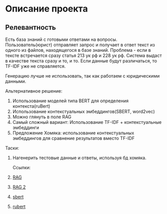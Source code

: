 # Описание проекта

## Релевантность

Есть база знаний с готовыми ответами на вопросы. Пользователь(юрист) отправляет запрос и
получает в ответ текст из одного из файлов, находящегося в базе знаний.
Проблема - если в тексте встречается сразу статья 213 ук рф и 228 ук рф.
Система выдаст в качестве текста сразу и то, и то. Если данные будут различаться, то TF-IDF уже не справляется.

Генерацию лучше не использовать, так как работаем с юридическими данными.

Альтернативное решение:

1. Использование моделей типа BERT для определения контекста(ruBert)
2. Использование контекстуальных эмбеддингов(SBERT, word2vec)
3. Можно глянуть в поле RAG
4. Самый сложный вариант: Использование TF-IDF + контекстуальные эмбеддинги
5. Предложение Хомяка: использование контекстуальных эмбеддингов для сравнение результатов вместо TF-IDF

Таски:

1. Нагенерить тестовые данные и ответы, используя бд хомяка.

   Ссылки:

1. [RAG](https://habr.com/ru/articles/779526/)
1. [RAG 2](https://habr.com/ru/articles/850076/)
1. [sbert](https://developers.sber.ru/portal/products/sbert)
1. [rubert](https://huggingface.co/ai-forever/ruBert-base)
